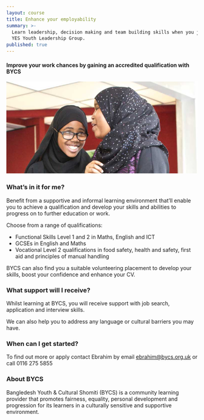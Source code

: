 ```yaml
---
layout: course
title: Enhance your employability
summary: >-
  Learn leadership, decision making and team building skills when you join the
  YES Youth Leadership Group.
published: true
---
```


#### Improve your work chances by gaining an accredited qualification with BYCS 

![Two young muslim women talking](/img/cultural-support.jpg)


### What’s in it for me?
Benefit from a supportive and informal learning environment that’ll enable you to achieve a qualification and develop your skills and abilities to progress on to
further education or work.

Choose from a range of qualifications:
- Functional Skills Level 1 and 2 in Maths, English and ICT
- GCSEs in English and Maths
- Vocational Level 2 qualifications in food safety, health and safety, first aid and principles of manual handling


BYCS can also find you a suitable volunteering placement to develop
your skills, boost your confidence and enhance your CV.

### What support will I receive?
Whilst learning at BYCS, you will receive support with job search, application and interview skills.

We can also help you to address any language or cultural barriers you may have.

### When can I get started?
To find out more or apply contact Ebrahim by email [ebrahim@bycs.org.uk](ebrahim@bycs.org.uk) or call 0116 275 5855

### About BYCS
Bangledesh Youth & Cultural Shomiti (BYCS) is a community learning provider that promotes fairness, equality, personal development and progression for its learners in a culturally sensitive and supportive environment.
